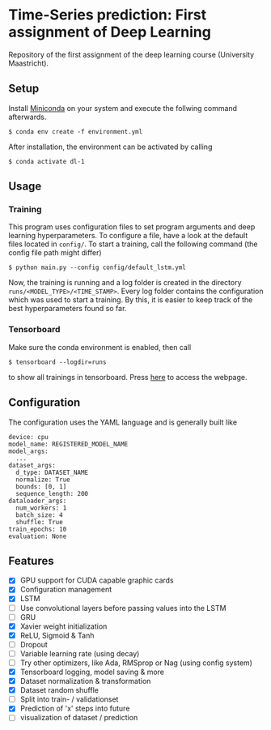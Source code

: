 # Time-Series prediction: First assignment of Deep Learning
Repository of the first assignment of the deep learning course (University Maastricht).

## Setup
Install [Miniconda](https://docs.conda.io/en/latest/miniconda.html) on your system and execute the follwing command afterwards.

```$ conda env create -f environment.yml```

After installation, the environment can be activated by calling 

```$ conda activate dl-1```

## Usage
### Training
This program uses configuration files to set program arguments and deep learning hyperparameters. To configure a file, have a look at the default files located in ```config/```. To start a training, call the following command (the config file path might differ)

```$ python main.py --config config/default_lstm.yml```

Now, the training is running and a log folder is created in the directory ```runs/<MODEL_TYPE>/<TIME_STAMP>```. Every log folder contains the configuration which was used to start a training. By this, it is easier to keep track of the best hyperparameters found so far.

### Tensorboard
Make sure the conda environment is enabled, then call

```$ tensorboard --logdir=runs```

to show all trainings in tensorboard. Press [here](http://localhost:6006) to access the webpage.

## Configuration
The configuration uses the YAML language and is generally built like

```
device: cpu
model_name: REGISTERED_MODEL_NAME
model_args:
  ...
dataset_args:
  d_type: DATASET_NAME
  normalize: True
  bounds: [0, 1]
  sequence_length: 200
dataloader_args:
  num_workers: 1
  batch_size: 4
  shuffle: True
train_epochs: 10
evaluation: None
```

## Features
- [x] GPU support for CUDA capable graphic cards
- [x] Configuration management
- [x] LSTM
- [ ] Use convolutional layers before passing values into the LSTM
- [ ] GRU
- [x] Xavier weight initialization
- [x] ReLU, Sigmoid & Tanh
- [ ] Dropout
- [ ] Variable learning rate (using decay)
- [ ] Try other optimizers, like Ada, RMSprop or Nag (using config system)
- [x] Tensorboard logging, model saving & more
- [x] Dataset normalization & transformation
- [x] Dataset random shuffle
- [ ] Split into train- / validationset
- [x] Prediction of 'x' steps into future
- [ ] visualization of dataset / prediction
